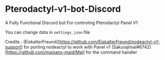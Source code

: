 # Pterodactyl-v1-bot-Discord
 A Fully Functional Discord bot For controling Pterodactyl Panel V1

 You can change data in `settings.json` file

Credits :
(EiskalterFreund)[https://github.com/EiskalterFreund/nodeactyl-v1-support] for porting nodeactyl to work with Panel v1
(Sakurajimai#6742)[https://github.com/maisans-maid/Mai] for the command handler
